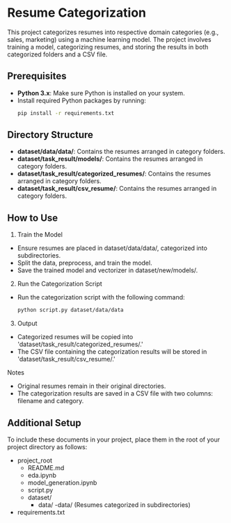 # Resume Categorization

This project categorizes resumes into respective domain categories (e.g., sales, marketing) using a machine learning model. The project involves training a model, categorizing resumes, and storing the results in both categorized folders and a CSV file.

## Prerequisites

- **Python 3.x**: Make sure Python is installed on your system.
- Install required Python packages by running:
  ```bash
  pip install -r requirements.txt


## Directory Structure
- **dataset/data/data/**: Contains the resumes arranged in category folders.
- **dataset/task_result/models/**: Contains the resumes arranged in category folders.
- **dataset/task_result/categorized_resumes/**: Contains the resumes arranged in category folders.
- **dataset/task_result/csv_resume/**: Contains the resumes arranged in category folders.


## How to Use

1. Train the Model
- Ensure resumes are placed in dataset/data/data/, categorized into subdirectories.
- Split the data, preprocess, and train the model.
- Save the trained model and vectorizer in dataset/new/models/.

2. Run the Categorization Script
- Run the categorization script with the following command:
  ```bash
  python script.py dataset/data/data

3. Output
- Categorized resumes will be copied into
  'dataset/task_result/categorized_resumes/.'
- The CSV file containing the categorization results will be stored in
  'dataset/task_result/csv_resume/.'

Notes
- Original resumes remain in their original directories.
- The categorization results are saved in a CSV file with two columns: filename and category.

## Additional Setup
To include these documents in your project, place them in the root of your project directory as follows:

- project_root
  - README.md
  - eda.ipynb
  - model_generation.ipynb
  - script.py
  - dataset/
    - data/
      -data/ (Resumes categorized in subdirectories)
- requirements.txt

